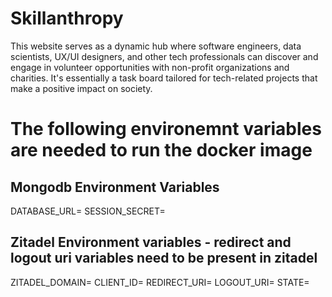 # Skillanthropy

This website serves as a dynamic hub where software engineers, data scientists, UX/UI designers, and other tech professionals can discover and engage in volunteer opportunities with non-profit organizations and charities. It's essentially a task board tailored for tech-related projects that make a positive impact on society.

# The following environemnt variables are needed to run the docker image

## Mongodb Environment Variables

DATABASE_URL=
SESSION_SECRET=


## Zitadel Environment variables - redirect and logout uri variables need to be present in zitadel

ZITADEL_DOMAIN=
CLIENT_ID=
REDIRECT_URI=
LOGOUT_URI=
STATE=
